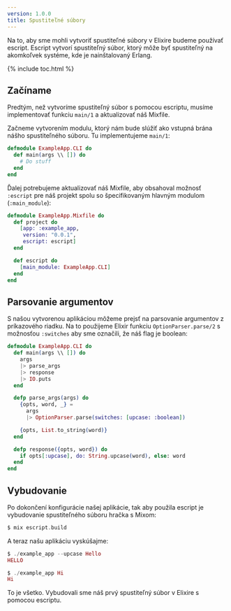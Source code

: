 ```yaml
---
version: 1.0.0
title: Spustiteľné súbory
---
```


Na to, aby sme mohli vytvoriť spustiteľné súbory v Elixire budeme používať escript. Escript vytvorí spustiteľný súbor, ktorý môže byť spustiteľný na akomkoľvek systéme, kde je nainštalovaný Erlang.

{% include toc.html %}

## Začíname

Predtým, než vytvoríme spustiteľný súbor s pomocou escriptu, musíme implementovať funkciu `main/1` a aktualizovať náš Mixfile.

Začneme vytvorením modulu, ktorý nám bude slúžiť ako vstupná brána nášho spustiteľného súboru. Tu implementujeme `main/1`:

```elixir
defmodule ExampleApp.CLI do
  def main(args \\ []) do
    # Do stuff
  end
end
```

Ďalej potrebujeme aktualizovať náš Mixfile, aby obsahoval možnosť `:escript` pre náš projekt spolu so špecifikovaným hlavným modulom (`:main_module`):

```elixir
defmodule ExampleApp.Mixfile do
  def project do
    [app: :example_app,
     version: "0.0.1",
     escript: escript]
  end

  def escript do
    [main_module: ExampleApp.CLI]
  end
end
```

## Parsovanie argumentov

S našou vytvorenou aplikáciou môžeme prejsť na parsovanie argumentov z príkazového riadku. Na to použijeme Elixir funkciu `OptionParser.parse/2` s možnosťou `:switches` aby sme označili, že náš flag je boolean:

```elixir
defmodule ExampleApp.CLI do
  def main(args \\ []) do
    args
    |> parse_args
    |> response
    |> IO.puts
  end

  defp parse_args(args) do
    {opts, word, _} =
      args
      |> OptionParser.parse(switches: [upcase: :boolean])

    {opts, List.to_string(word)}
  end

  defp response({opts, word}) do
    if opts[:upcase], do: String.upcase(word), else: word
  end
end
```

## Vybudovanie

Po dokončení konfigurácie našej aplikácie, tak aby použila escript je vybudovanie spustiteľného súboru hračka s Mixom:

```elixir
$ mix escript.build
```

A teraz našu aplikáciu vyskúšajme:

```elixir
$ ./example_app --upcase Hello
HELLO

$ ./example_app Hi
Hi
```

To je všetko. Vybudovali sme náš prvý spustiteľný súbor v Elixire s pomocou escriptu.
